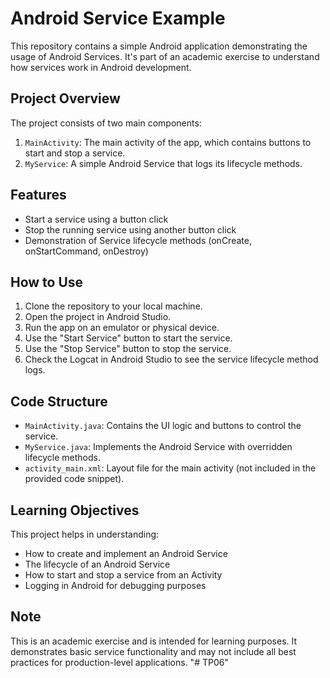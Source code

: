 # Android Service Example

This repository contains a simple Android application demonstrating the usage of Android Services. It's part of an academic exercise to understand how services work in Android development.

## Project Overview

The project consists of two main components:

1. `MainActivity`: The main activity of the app, which contains buttons to start and stop a service.
2. `MyService`: A simple Android Service that logs its lifecycle methods.

## Features

- Start a service using a button click
- Stop the running service using another button click
- Demonstration of Service lifecycle methods (onCreate, onStartCommand, onDestroy)

## How to Use

1. Clone the repository to your local machine.
2. Open the project in Android Studio.
3. Run the app on an emulator or physical device.
4. Use the "Start Service" button to start the service.
5. Use the "Stop Service" button to stop the service.
6. Check the Logcat in Android Studio to see the service lifecycle method logs.

## Code Structure

- `MainActivity.java`: Contains the UI logic and buttons to control the service.
- `MyService.java`: Implements the Android Service with overridden lifecycle methods.
- `activity_main.xml`: Layout file for the main activity (not included in the provided code snippet).

## Learning Objectives

This project helps in understanding:

- How to create and implement an Android Service
- The lifecycle of an Android Service
- How to start and stop a service from an Activity
- Logging in Android for debugging purposes

## Note

This is an academic exercise and is intended for learning purposes. It demonstrates basic service functionality and may not include all best practices for production-level applications.
"# TP06" 
